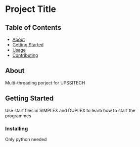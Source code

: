 # Project Title

## Table of Contents

- [About](#about)
- [Getting Started](#getting_started)
- [Usage](#usage)
- [Contributing](../CONTRIBUTING.md)

## About <a name = "about"></a>

Multi-threading porject for UPSSITECH

## Getting Started <a name = "getting_started"></a>

Use start files in SIMPLEX and DUPLEX to learb how to start the programmes


### Installing

Only python needed
